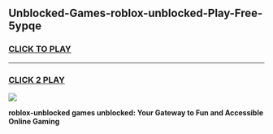 
## Unblocked-Games-roblox-unblocked-Play-Free-5ypqe
<h3>
<a href="https://premium76.site?title=roblox-unblocked&ref=21A">CLICK TO PLAY</a></h3>
<hr>

<h3>
<a href="https://premium76.site?title=roblox-unblocked&ref=21A">CLICK 2 PLAY</a>
  
</h3>

<a href="https://premium76.site?title=roblox-unblocked&ref=21A"><img src="https://clearcache.store/games.png"></a>


**roblox-unblocked games unblocked: Your Gateway to Fun and Accessible Online Gaming**
